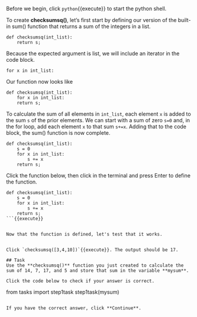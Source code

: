 Before we begin, click `python`{{execute}} to start the python shell.


To create **checksumsq()**, let’s first start by defining our version of the built-in sum() function that returns a sum of the integers in a list.


```
def checksumsq(int_list):
    return s;
```


Because the expected argument is list, we will include an iterator in the code block.


```for x in int_list:```


Our function now looks like


```
def checksumsq(int_list):
    for x in int_list:
    return s;
```


To calculate the sum of all elements in `int_list`, each element `x` is added to the sum `s` of the prior elements. We can start with a sum of zero `s=0` and, in the for loop, add each element `x` to that sum `s+=x`. Adding that to the code block, the sum() function is now complete.


```
def checksumsq(int_list):
    s = 0
    for x in int_list:
        s += x
    return s;
```


Click the function below, then click in the terminal and press Enter to define the function.

```
def checksumsq(int_list):
    s = 0
    for x in int_list:
        s += x
    return s;
```{{execute}}


Now that the function is defined, let's test that it works.


Click `checksumsq([3,4,10])`{{execute}}. The output should be 17.

## Task
Use the **checksumsq()** function you just created to calculate the sum of 14, 7, 17, and 5 and store that sum in the variable **mysum**.

Click the code below to check if your answer is correct.

```
from tasks import step1task
step1task(mysum)
```{{execute}}

If you have the correct answer, click **Continue**.
